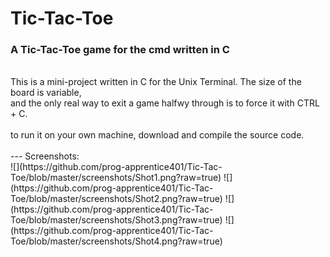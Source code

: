 # Tic-Tac-Toe
### A Tic-Tac-Toe game for the cmd written in C<br>
<br>
This is a mini-project written in C for the Unix Terminal. The size of the board is variable,<br>
and the only real way to exit a game halfwy through is to force it with CTRL + C.<br>
<br>
to run it on your own machine, download and compile the source code.<br>
<br>
---
Screenshots:<br>
![](https://github.com/prog-apprentice401/Tic-Tac-Toe/blob/master/screenshots/Shot1.png?raw=true)
![](https://github.com/prog-apprentice401/Tic-Tac-Toe/blob/master/screenshots/Shot2.png?raw=true)
![](https://github.com/prog-apprentice401/Tic-Tac-Toe/blob/master/screenshots/Shot3.png?raw=true)
![](https://github.com/prog-apprentice401/Tic-Tac-Toe/blob/master/screenshots/Shot4.png?raw=true)
